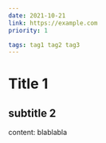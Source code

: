 ```yaml
---
date: 2021-10-21
link: https://example.com
priority: 1

tags: tag1 tag2 tag3
---
```


# Title 1

## subtitle 2

content: blablabla
